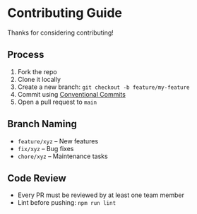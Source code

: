 # Contributing Guide

Thanks for considering contributing!

## Process

1. Fork the repo
2. Clone it locally
3. Create a new branch: `git checkout -b feature/my-feature`
4. Commit using [Conventional Commits](https://www.conventionalcommits.org)
5. Open a pull request to `main`

## Branch Naming

- `feature/xyz` – New features
- `fix/xyz` – Bug fixes
- `chore/xyz` – Maintenance tasks

## Code Review

- Every PR must be reviewed by at least one team member
- Lint before pushing: `npm run lint`
